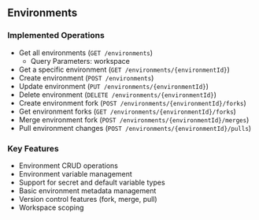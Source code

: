 ## Environments

### Implemented Operations
- Get all environments (`GET /environments`)
  - Query Parameters: workspace
- Get a specific environment (`GET /environments/{environmentId}`)
- Create environment (`POST /environments`)
- Update environment (`PUT /environments/{environmentId}`)
- Delete environment (`DELETE /environments/{environmentId}`)
- Create environment fork (`POST /environments/{environmentId}/forks`)
- Get environment forks (`GET /environments/{environmentId}/forks`)
- Merge environment fork (`POST /environments/{environmentId}/merges`)
- Pull environment changes (`POST /environments/{environmentId}/pulls`)

### Key Features
- Environment CRUD operations
- Environment variable management
- Support for secret and default variable types
- Basic environment metadata management
- Version control features (fork, merge, pull)
- Workspace scoping
